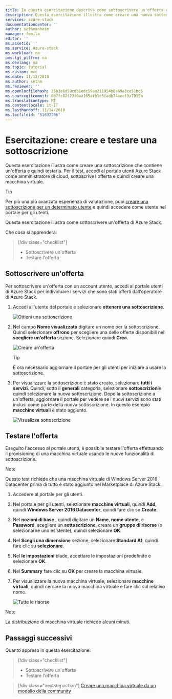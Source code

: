 ```yaml
---
title: In questa esercitazione descrive come sottoscrivere un'offerta di Azure Stack | Microsoft Docs
description: Questa esercitazione illustra come creare una nuova sottoscrizione a servizi di Azure Stack e testare l'offerta tramite la creazione di una macchina virtuale di test.
services: azure-stack
documentationcenter: ''
author: sethmanheim
manager: femila
editor: ''
ms.assetid: ''
ms.service: azure-stack
ms.workload: na
pms.tgt_pltfrm: na
ms.devlang: na
ms.topic: tutorial
ms.custom: mvc
ms.date: 11/13/2018
ms.author: sethm
ms.reviewer: ''
ms.openlocfilehash: 35b3e6d59cdb1edc59aa211954b8a69a3ce51bc5
ms.sourcegitcommit: 0b7fc82f23f0aa105afb1c5fadb74aecf9a7015b
ms.translationtype: MT
ms.contentlocale: it-IT
ms.lasthandoff: 11/14/2018
ms.locfileid: "51632206"
---
```

# <a name="tutorial-create-and-test-a-subscription"></a>Esercitazione: creare e testare una sottoscrizione

Questa esercitazione illustra come creare una sottoscrizione che contiene un'offerta e quindi testarla. Per il test, accedi al portale utenti Azure Stack come amministratore di cloud, sottoscrive l'offerta e quindi creare una macchina virtuale.

> [!TIP]
> Per più una più avanzata esperienza di valutazione, puoi [creare una sottoscrizione per un determinato utente](../azure-stack-subscribe-plan-provision-vm.md#create-a-subscription-as-a-cloud-operator) e quindi accedere come utente nel portale per gli utenti. 

Questa esercitazione illustra come sottoscrivere un'offerta di Azure Stack.

Che cosa si apprenderà:

> [!div class="checklist"]
> * Sottoscrivere un'offerta 
> * Testare l'offerta

## <a name="subscribe-to-an-offer"></a>Sottoscrivere un'offerta

Per sottoscrivere un'offerta con un account utente, accedi al portale utenti di Azure Stack per individuare i servizi che sono stati offerti dall'operatore di Azure Stack.

1. Accedi all'utente del portale e selezionare **ottenere una sottoscrizione**.

   ![Ottieni una sottoscrizione](media/azure-stack-subscribe-services/get-subscription.png)

2. Nel campo **Nome visualizzato** digitare un nome per la sottoscrizione. Quindi selezionare **offrono** per scegliere una delle offerte disponibili nel **scegliere un'offerta** sezione. Selezionare quindi **Crea**.

   ![Creare un'offerta](media/azure-stack-subscribe-services/create-subscription.png)

   > [!TIP]
   > È ora necessario aggiornare il portale per gli utenti per iniziare a usare la sottoscrizione.

3. Per visualizzare la sottoscrizione è stato creato, selezionare **tutti i servizi**. Quindi, sotto il **generali** categoria, selezionare **sottoscrizioni**e quindi selezionare la nuova sottoscrizione. Dopo la sottoscrizione a un'offerta, aggiornare il portale per vedere se i nuovi servizi sono stati inclusi come parte della nuova sottoscrizione. In questo esempio **macchine virtuali** è stato aggiunto.

   ![Visualizza sottoscrizione](media/azure-stack-subscribe-services/view-subscription.png)

## <a name="test-the-offer"></a>Testare l'offerta

Eseguito l'accesso al portale utenti, è possibile testare l'offerta effettuando il provisioning di una macchina virtuale usando le nuove funzionalità di sottoscrizione. 

> [!NOTE]
> Questo test richiede che una macchina virtuale di Windows Server 2016 Datacenter prima di tutto è stato aggiunto nel Marketplace di Azure Stack. 

1. Accedere al portale per gli utenti.

2. Nel portale per gli utenti, selezionare **macchine virtuali**, quindi **Add**, quindi **Windows Server 2016 Datacenter**, quindi fare clic su **Create**.

3. Nel **nozioni di base** , quindi digitare un **Name**, **nome utente**, e **Password**, scegliere un **sottoscrizione**, creare un **gruppo di risorse** (o selezionarne uno esistente), quindi selezionare **OK**.

4. Nel **Scegli una dimensione** sezione, selezionare **Standard A1**, quindi fare clic su **selezionare**.  

5. Nel **le impostazioni** blade, accettare le impostazioni predefinite e selezionare **OK**.

6. Nel **Summary** fare clic su **OK** per creare la macchina virtuale.  

7. Per visualizzare la nuova macchina virtuale, selezionare **macchine virtuali**, quindi cercare la nuova macchina virtuale e fare clic sul relativo nome.

    ![Tutte le risorse](media/azure-stack-subscribe-services/view-vm.png)

> [!NOTE]
> La distribuzione di macchina virtuale richiede alcuni minuti.


## <a name="next-steps"></a>Passaggi successivi

Quanto appreso in questa esercitazione:

> [!div class="checklist"]
> * Sottoscrivere un'offerta 
> * Testare l'offerta


> [!div class="nextstepaction"]
> [Creare una macchina virtuale da un modello della community](azure-stack-create-vm-template.md)